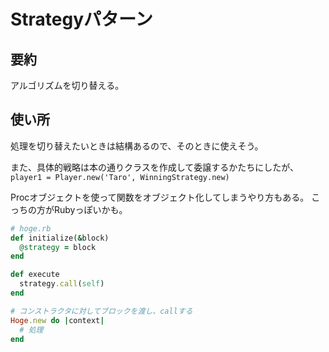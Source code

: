 # Strategyパターン

## 要約
アルゴリズムを切り替える。

## 使い所
処理を切り替えたいときは結構あるので、そのときに使えそう。

また、具体的戦略は本の通りクラスを作成して委譲するかたちにしたが、
`player1 = Player.new('Taro', WinningStrategy.new)`

Procオブジェクトを使って関数をオブジェクト化してしまうやり方もある。
こっちの方がRubyっぽいかも。
```ruby
# hoge.rb
def initialize(&block)
  @strategy = block
end

def execute
  strategy.call(self)
end

# コンストラクタに対してブロックを渡し、callする
Hoge.new do |context|
  # 処理
end
```
